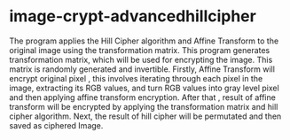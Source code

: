 # image-crypt-advancedhillcipher

The program applies the Hill Cipher algorithm and Affine Transform to the original image using the transformation matrix. This program generates transformation matrix, which will be used for encrypting the image. This matrix is randomly generated and invertible.
Firstly, Affine Transform will encrypt original pixel , this involves iterating through each pixel in the image, extracting its RGB values, and turn RGB values into gray level pixel and then applying affine transform encryption. After that , result of affine transform will be encrypted by applying the transformation matrix and hill cipher algorithm. Next, the result of hill cipher will be permutated and then saved as ciphered Image.


